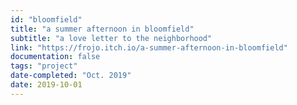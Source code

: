 ```yaml
---
id: "bloomfield"
title: "a summer afternoon in bloomfield"
subtitle: "a love letter to the neighborhood"
link: "https://frojo.itch.io/a-summer-afternoon-in-bloomfield"
documentation: false
tags: "project"
date-completed: "Oct. 2019"
date: 2019-10-01
---
```

